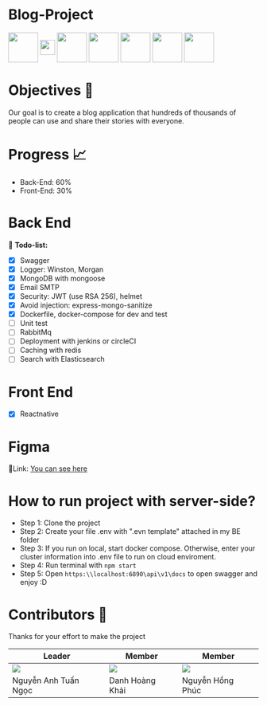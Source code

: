 # ﻿Blog-Project
<p align="left">
<a href="https://nodejs.org/" target="blank"><img align="center" src="https://static-00.iconduck.com/assets.00/node-js-icon-454x512-nztofx17.png" title = "Nodejs" alt="" height="60"  /></a>
<a href="https://www.mongodb.com/" target="blank"><img align="center" src="https://www.ictdemy.com/images/5728/mdb.png" title = "Nodejs" alt="" height="30" /></a>
<a href="https://www.docker.com/" target="blank"><img align="center" src="https://static-00.iconduck.com/assets.00/docker-icon-512x438-ga1hb37h.png" title = "Docker" alt=""  height="60"  /></a>
<a href="https://redis.io/" target="blank"><img align="center" src="https://1.bp.blogspot.com/-5k958LlJol8/VSFvGnofvCI/AAAAAAAACOY/WM4CxLtpcOU/s1600/redis.png" alt="" height="60" /></a>
<a href="https://www.elastic.co/" target="blank"><img align="center" src="https://s.yimg.com/ny/api/res/1.2/xvAN0GkqEFajYGSLl31d1w--/YXBwaWQ9aGlnaGxhbmRlcjt3PTY0MDtoPTc1MQ--/https://media.zenfs.com/en/business-wire.com/87cb8f62d14d60589422c9a63ae4753c" title = "Elastic search" alt="" height="60"  /></a>
<a href="https://reactnative.dev/" target="blank"><img align="center" src="https://youteam.io/blog/wp-content/uploads/2021/11/react-native-logo.png" title = "Elastic search" alt="" height="60"  /></a>
  <a href="https://firebase.google.com/" target="blank"><img align="center" src="https://yt3.googleusercontent.com/GsP5Yvc5jOSop4SJf_75wdOYaEbO-7ZyYhnARodAGRnEMh-OQjGPGzUz2ZtzsHPtqFyHGvmbEtI=s900-c-k-c0x00ffffff-no-rj" title = "Elastic search" alt="" height="60"  /></a>
  
</p>

# Objectives 🦦
Our goal is to create a blog application that hundreds of thousands of people can use and share their stories with everyone.

# Progress 📈
- Back-End: 60%
- Front-End: 30%
# Back End 
📃 **Todo-list:**
- [x] Swagger 
- [x] Logger: Winston, Morgan
- [x] MongoDB with mongoose
- [x] Email SMTP
- [x] Security: JWT (use RSA 256), helmet 
- [x] Avoid injection: express-mongo-sanitize
- [x] Dockerfile, docker-compose for dev and test
- [ ] Unit test
- [ ] RabbitMq
- [ ] Deployment with jenkins or circleCI
- [ ] Caching with redis
- [ ] Search with Elasticsearch
# Front End
- [x] Reactnative
# Figma
📌Link: [You can see here](https://www.figma.com/file/ODO94TEJe1k8n9zUcRXI7k/Blog-App-(Community)?type=design&node-id=0%3A1&mode=design&t=13liis08FRq9Ylak-1)
# How to run project with server-side?
- Step 1: Clone the project
- Step 2: Create your file .env with ".evn template" attached in my BE folder
- Step 3: If you run on local, start docker compose. Otherwise, enter your cluster information into .env file to run on cloud enviroment.
- Step 4: Run terminal with 
```npm start```
- Step 5: Open ```https:\\localhost:6890\api\v1\docs``` to open swagger and enjoy :D
# Contributors 💓
Thanks for your effort to make the project 

| Leader | Member | Member |  
| ---- | ---- | ---- |
| [![](https://avatars.githubusercontent.com/u/96611889?s=400&u=238fddadfb541848381d7690bf57530ae3827c93&v=4)](https://github.com/NATNgoc) | [![](https://avatars.githubusercontent.com/u/108615688?v=4)](https://github.com/KhaiNoob) | [![](https://avatars.githubusercontent.com/u/146072945?v=4)](https://github.com/billythephes) |  
| Nguyễn Anh Tuấn Ngọc | Danh Hoàng Khải | Nguyễn Hồng Phúc |  

